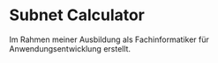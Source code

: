 # Subnet Calculator

Im Rahmen meiner Ausbildung als Fachinformatiker für Anwendungsentwicklung erstellt.
